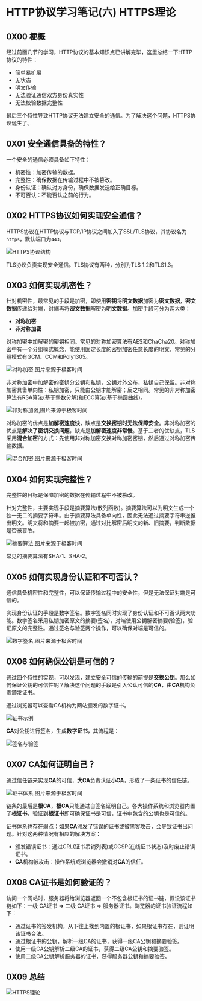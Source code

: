 # HTTP协议学习笔记(六) HTTPS理论

## 0X00 梗概

经过前面几节的学习，HTTP协议的基本知识点已讲解完毕，这里总结一下HTTP协议的特性：

- 简单易扩展
- 无状态
- 明文传输
- 无法验证通信双方身份真实性
- 无法校验数据完整性

最后三个特性导致HTTP协议无法建立安全的通信。为了解决这个问题，HTTPS协议诞生了。

## 0X01 安全通信具备的特性？

一个安全的通信必须具备如下特性：

- 机密性：加密传输的数据。
- 完整性：确保数据在传输过程中不被篡改。
- 身份认证：确认对方身份，确保数据发送给正确目标。
- 不可否认：不能否认之前的行为。

## 0X02 HTTPS协议如何实现安全通信？

HTTPS协议在HTTP协议与TCP/IP协议之间加入了SSL/TLS协议，其协议名为`https`，默认端口为`443`。

![HTTPS协议结构](raws/HTTPS理论/HTTPS协议结构.png)

TLS协议负责实现安全通信。TLS协议有两种，分别为TLS 1.2和TLS1.3。

## 0X03 如何实现机密性？

针对机密性，最常见的手段是加密，即使用**密钥**将**明文数据**加密为**密文数据**，**密文数据**传递给对端，对端再将**密文数据**解密为**明文数据**。加密手段可分为两大类：

- **对称加密**
- **非对称加密**

对称加密中加解密的密钥相同。常见的对称加密算法有AES和ChaCha20。对称加密中有一个分组模式概念，能使用固定长度的密钥加密任意长度的明文，常见的分组模式有GCM、CCM和Poly1305。

![对称加密,图片来源于极客时间](raws/HTTPS理论/对称加密.png)

非对称加密中加解密的密钥分公钥和私钥，公钥对外公布，私钥自己保留。非对称加密具备单向性：私钥加密，只能由公钥才能解密；反之相同。常见的非对称加密算法有RSA算法(基于整数分解)和ECC算法(基于椭圆曲线)。

![非对称加密,图片来源于极客时间](raws/HTTPS理论/非对称加密.png)

对称加密的优点是**加解密速度快**，缺点是**交换密钥时无法保障安全**。非对称加密的优点是**解决了密钥交换问题**，缺点是**加解密速度非常慢**。基于二者的优缺点，TLS采用**混合加密**的方式：先使用非对称加密交换对称加密密钥，然后通过对称加密传输数据。

![混合加密,图片来源于极客时间](raws/HTTPS理论/混合加密.png)

## 0X04 如何实现完整性？

完整性的目标是保障加密的数据在传输过程中不被篡改。

针对完整性，主要实现手段是摘要算法(散列函数)。摘要算法可以为明文生成一个独一无二的摘要字符串。由于摘要算法具备单向性，因此无法通过摘要字符串逆推出明文。明文将和摘要一起被加密，通过对比解密后明文的新、旧摘要，判断数据是否被篡改。

![摘要算法,图片来源于极客时间](raws/HTTPS理论/摘要算法.png)

常见的摘要算法有SHA-1、SHA-2。

## 0X05 如何实现身份认证和不可否认？

通信具备机密性和完整性，可以保证传输过程中的安全性，但是无法保证对端是可信的。

实现身份认证的手段是数字签名。数字签名同时实现了身份认证和不可否认两大功能。数字签名采用私钥加密原文的摘要(签名)，对端使用公钥解密摘要(验签)，验证原文的完整性。通过签名与验签两个操作，可以确保对端是可信的。

![数字签名,图片来源于极客时间](raws/HTTPS理论/数字签名.png)

## 0X06 如何确保公钥是可信的？

通过四个特性的实现，可以发现，建立安全可信的传输的前提是**交换公钥**。那么如何保证公钥的可信性呢？解决这个问题的手段是引入公认可信的**CA**，由**CA**机构负责颁发证书。

通过浏览器可以查看CA机构为网站颁发的数字证书。

![证书示例](raws/HTTPS理论/证书示例.png)

**CA**对公钥进行签名，生成**数字证书**，其流程是：

![签名与验签](raws/HTTPS理论/签名与验签.png)

## 0X07 CA如何证明自己？

通过信任链来实现**CA**的可信，**大CA**负责认证**小CA**，形成了一条证书的信任链。

![证书体系,图片来源于极客时间](raws/HTTPS理论/证书体系.png)

链条的最后是**根CA**，**根CA**只能通过自签名证明自己。各大操作系统和浏览器内置了**根证书**，验证到**根证书**即可确保证书是可信，证书中包含的公钥也是可信的。

证书体系也存在弱点：如果**CA**颁发了错误的证书或被黑客攻击，会导致证书出问题。针对这两种情况有相应的解决方案：

- 颁发错误证书：通过CRL(证书吊销列表)或OCSP(在线证书状态)及时废止错误证书。
- **CA**机构被攻击：操作系统或浏览器会撤销对**CA**的信任。

## 0X08 CA证书是如何验证的？

访问一个网站时，服务器将给浏览器返回一个不包含根证书的证书链，假设该证书链如下：一级 CA证书 => 二级 CA证书 => 服务器证书。浏览器的证书验证流程如下：

- 通过证书的签发机构，从下往上找到内置的根证书，如果根证书存在，则证明该证书合法。
- 通过根证书的公钥，解析一级CA的证书，获得一级CA公钥和摘要验签。
- 使用一级CA公钥解析二级CA的证书，获得二级CA公钥和摘要验签。
- 使用二级CA公钥解析服务器的证书，获得服务器公钥和摘要验签。

## 0X09 总结

![HTTPS理论](raws/HTTPS理论/HTTPS理论.png)

